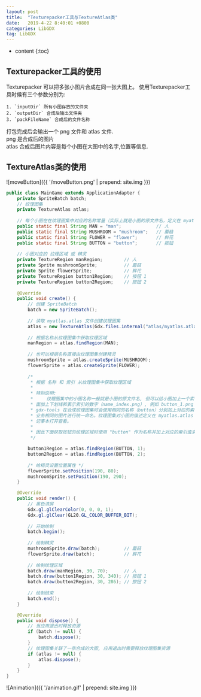 ```yaml
---
layout: post
title:  "Texturepacker工具与TextureAtlas类"
date:   2019-4-22 8:40:01 +0800
categories: LibGDX
tag: LibGDX
---
```


* content
{:toc}

## Texturepacker工具的使用

Texturepacker 可以把多张小图片合成在同一张大图上。
使用Texturepacker工具时候有三个参数分别为:

    1. `inputDir` 所有小图存放的文件夹
    2. `outputDir` 合成后输出文件夹
    3. `packFileName` 合成后的文件名称

打包完成后会输出一个 png 文件和 atlas 文件.  
png 是合成后的图片  
atlas 合成后图片内容是每个小图在大图中的名字,位置等信息.  

## TextureAtlas类的使用

![moveButton]({{ '/moveButton.png' | prepend: site.img  }})

```java
public class MainGame extends ApplicationAdapter {
	private SpriteBatch batch;
	// 纹理图集
	private TextureAtlas atlas;
	
	// 每个小图在在纹理图集中对应的名称常量（实际上就是小图的原文件名，定义在 myatlas.atlas 文件中）
	public static final String MAN = "man";				// 人
	public static final String MUSHROOM = "mushroom";	// 蘑菇
	public static final String FLOWER = "flower";		// 鲜花
	public static final String BUTTON = "button";		// 按钮
	
	// 小图对应的 纹理区域 或 精灵
	private TextureRegion manRegion;		// 人
	private Sprite mushroomSprite;			// 蘑菇
	private Sprite flowerSprite;			// 鲜花
	private TextureRegion button1Region;	// 按钮 1
	private TextureRegion button2Region;	// 按钮 2
	
	@Override
	public void create() {
		// 创建 SpriteBatch
		batch = new SpriteBatch();
		
		// 读取 myatlas.atlas 文件创建纹理图集
		atlas = new TextureAtlas(Gdx.files.internal("atlas/myatlas.atlas"));
		
		// 根据名称从纹理图集中获取纹理区域
		manRegion = atlas.findRegion(MAN);
		
		// 也可以根据名称直接由纹理图集创建精灵
		mushroomSprite = atlas.createSprite(MUSHROOM);
		flowerSprite = atlas.createSprite(FLOWER);
		
		/*
		 * 根据 名称 和 索引 从纹理图集中获取纹理区域
		 * 
		 * 特别说明: 
		 *     纹理图集中的小图名称一般就是小图的原文件名, 但可以给小图加上一个索引（index）属性, 就是在文件名后
		 * 面加上下划线和表示索引的数字（name_index.png）, 例如 button_1.png 和 button_2.png 这两个小图文件, 
		 * gdx-tools 在合成纹理图集时会使用相同的名称（button）分别加上对应的索引值（1 和 2）表示。这样有助于对
		 * 业务相同的图片进行统一命名。纹理图集对小图的描述定义在 myatlas.atlas 文件中, 这是一个文本文件, 可以用
		 * 记事本打开查看。
		 * 
		 * 因此下面获取按钮的纹理区域时使用 "button" 作为名称并加上对应的索引值来获取。
		 */

		button1Region = atlas.findRegion(BUTTON, 1);
		button2Region = atlas.findRegion(BUTTON, 2);
		
		/* 给精灵设置位置属性 */
		flowerSprite.setPosition(190, 80);
		mushroomSprite.setPosition(190, 290);
	}

	@Override
	public void render() {
		// 黑色清屏
		Gdx.gl.glClearColor(0, 0, 0, 1);
		Gdx.gl.glClear(GL20.GL_COLOR_BUFFER_BIT);
		
		// 开始绘制
		batch.begin();
		
		// 绘制精灵
		mushroomSprite.draw(batch);			// 蘑菇
		flowerSprite.draw(batch);			// 鲜花
		
		// 绘制纹理区域
		batch.draw(manRegion, 30, 70);		// 人
		batch.draw(button1Region, 30, 340);	// 按钮 1
		batch.draw(button2Region, 30, 286);	// 按钮 2
		
		// 绘制结束
		batch.end();
	}

	@Override
	public void dispose() {
		// 当应用退出时释放资源
		if (batch != null) {
			batch.dispose();
		}
		// 纹理图集关联了一张合成的大图, 应用退出时需要释放纹理图集资源
		if (atlas != null) {
			atlas.dispose();
		}
	}
}
```

![Animation]({{ '/animation.gif' | prepend: site.img  }})
